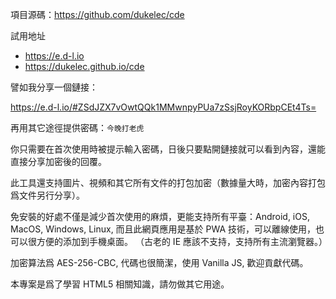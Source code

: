 項目源碼：<a href="https://github.com/dukelec/cde">https://github.com/dukelec/cde</a>

試用地址
 - <a href="https://e.d-l.io">https://e.d-l.io</a>
 - <a href="https://dukelec.github.io/cde">https://dukelec.github.io/cde</a>


譬如我分享一個鏈接：

<a href="https://e.d-l.io/#ZSdJZX7vOwtQQk1MMwnpyPUa7zSsjRoyKORbpCEt4Ts=">https://e.d-l.io/#ZSdJZX7vOwtQQk1MMwnpyPUa7zSsjRoyKORbpCEt4Ts=</a>

再用其它途徑提供密碼：`今晚打老虎`

你只需要在首次使用時被提示輸入密碼，日後只要點開鏈接就可以看到內容，還能直接分享加密後的回覆。

此工具還支持圖片、視頻和其它所有文件的打包加密（數據量大時，加密內容打包爲文件另行分享）。

免安裝的好處不僅是減少首次使用的麻煩，更能支持所有平臺：Android, iOS, MacOS, Windows, Linux,
而且此網頁應用是基於 PWA 技術，可以離線使用，也可以很方便的添加到手機桌面。
（古老的 IE 應該不支持，支持所有主流瀏覽器。）

加密算法爲 AES-256-CBC, 代碼也很簡潔，使用 Vanilla JS, 歡迎貢獻代碼。

本專案是爲了學習 HTML5 相關知識，請勿做其它用途。

